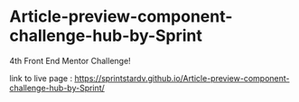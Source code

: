 # Article-preview-component-challenge-hub-by-Sprint
4th Front End Mentor Challenge!

link to live page : https://sprintstardv.github.io/Article-preview-component-challenge-hub-by-Sprint/
